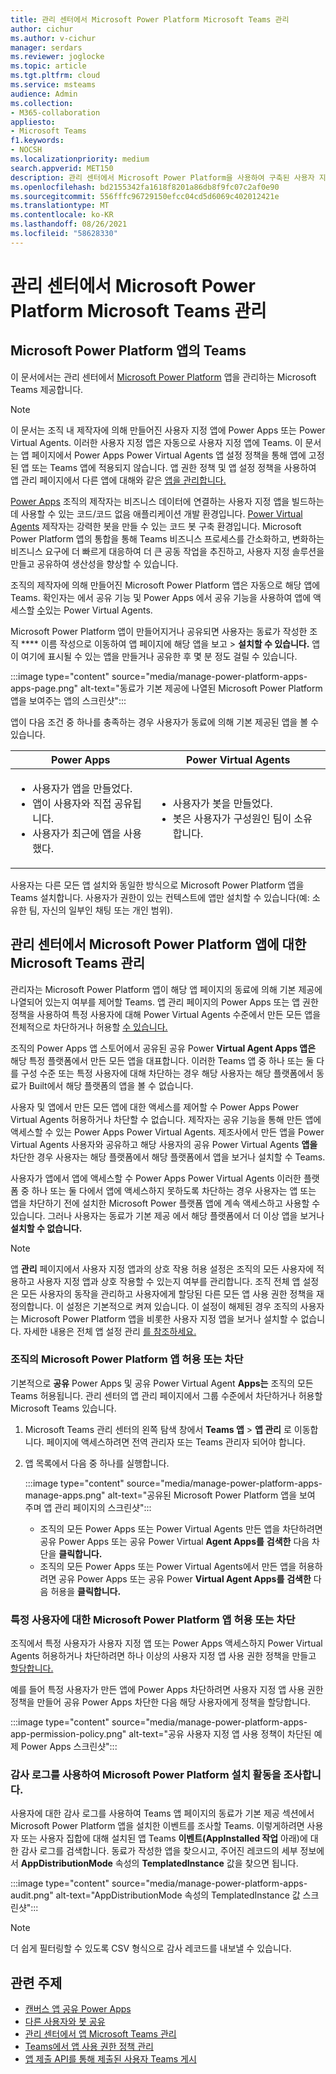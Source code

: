 ```yaml
---
title: 관리 센터에서 Microsoft Power Platform Microsoft Teams 관리
author: cichur
ms.author: v-cichur
manager: serdars
ms.reviewer: joglocke
ms.topic: article
ms.tgt.pltfrm: cloud
ms.service: msteams
audience: Admin
ms.collection:
- M365-collaboration
appliesto:
- Microsoft Teams
f1.keywords:
- NOCSH
ms.localizationpriority: medium
search.appverid: MET150
description: 관리 센터에서 Microsoft Power Platform을 사용하여 구축된 사용자 지정 앱에 대한 액세스를 관리하는 Microsoft Teams 대해 자세히 알아보습니다.
ms.openlocfilehash: bd2155342fa1618f8201a86db8f9fc07c2af0e90
ms.sourcegitcommit: 556fffc96729150efcc04cd5d6069c402012421e
ms.translationtype: MT
ms.contentlocale: ko-KR
ms.lasthandoff: 08/26/2021
ms.locfileid: "58628330"
---
```

# <a name="manage-microsoft-power-platform-apps-in-the-microsoft-teams-admin-center"></a>관리 센터에서 Microsoft Power Platform Microsoft Teams 관리

## <a name="microsoft-power-platform-apps-in-teams"></a>Microsoft Power Platform 앱의 Teams

이 문서에서는 관리 센터에서 [Microsoft Power Platform](https://powerplatform.microsoft.com/) 앱을 관리하는 Microsoft Teams 제공합니다.

> [!NOTE]
> 이 문서는 조직 내 제작자에 의해 만들어진 사용자 지정 앱에 Power Apps 또는 Power Virtual Agents. 이러한 사용자 지정 앱은 자동으로 사용자 지정 앱에 Teams. 이 문서는 앱 페이지에서 Power Apps Power Virtual Agents 앱 설정 정책을 통해 앱에 고정된 앱 또는 Teams 앱에 적용되지 않습니다. 앱 권한 정책 및 앱 설정 정책을 [](manage-apps.md) 사용하여 앱 [](teams-app-permission-policies.md)관리 페이지에서 다른 앱에 대해와 같은 [앱을 관리합니다.](teams-app-setup-policies.md)

[Power Apps](https://powerapps.microsoft.com) 조직의 제작자는 비즈니스 데이터에 연결하는 사용자 지정 앱을 빌드하는 데 사용할 수 있는 코드/코드 없음 애플리케이션 개발 환경입니다. [Power Virtual Agents](/power-virtual-agents/fundamentals-what-is-power-virtual-agents) 제작자는 강력한 봇을 만들 수 있는 코드 봇 구축 환경입니다. Microsoft Power Platform 앱의 통합을 통해 Teams 비즈니스 프로세스를 간소화하고, 변화하는 비즈니스 요구에 더 빠르게 대응하여 더 큰 공동 작업을 추진하고, 사용자 지정 솔루션을 만들고 공유하여 생산성을 향상할 수 있습니다.  

조직의 제작자에 의해 만들어진 Microsoft Power Platform 앱은 자동으로 해당 앱에 Teams. 확인자는 에서 공유 기능 및 [](/powerapps/maker/canvas-apps/share-app) Power Apps 에서 공유 기능을 사용하여 앱에 액세스할 [수](/power-virtual-agents/admin-share-bots)있는 Power Virtual Agents.

Microsoft Power Platform 앱이 만들어지거나 공유되면 사용자는 동료가 작성한 조직 **** 이름 작성으로 이동하여 앱 페이지에 해당 앱을 보고  >  **설치할 수 있습니다.** 앱이 여기에 표시될 수 있는 앱을 만들거나 공유한 후 몇 분 정도 걸릴 수 있습니다.

:::image type="content" source="media/manage-power-platform-apps-apps-page.png" alt-text="동료가 기본 제공에 나열된 Microsoft Power Platform 앱을 보여주는 앱의 스크린샷":::

앱이 다음 조건 중  하나를 충족하는 경우 사용자가 동료에 의해 기본 제공된 앱을 볼 수 있습니다.

|Power Apps |Power Virtual Agents  |
|---------|---------|
|<ul><li>사용자가 앱을 만들었다.</li><li>앱이 사용자와 직접 공유됩니다.</li><li>사용자가 최근에 앱을 사용했다. </li></ul>| <ul><li>사용자가 봇을 만들었다.</li><li>봇은 사용자가 구성원인 팀이 소유합니다. </li></ul>        |

사용자는 다른 모든 앱 설치와 동일한 방식으로 Microsoft Power Platform 앱을 Teams 설치합니다. 사용자가 권한이 있는 컨텍스트에 앱만 설치할 수 있습니다(예: 소유한 팀, 자신의 일부인 채팅 또는 개인 범위).

## <a name="manage-access-to-microsoft-power-platform-apps-in-the-microsoft-teams-admin-center"></a>관리 센터에서 Microsoft Power Platform 앱에 대한 Microsoft Teams 관리

관리자는 Microsoft Power Platform 앱이 해당 앱 페이지의  동료에 의해 기본 제공에 나열되어 있는지 여부를 제어할 Teams. 앱 관리 페이지의 Power Apps 또는 앱 권한 정책을 사용하여 특정 사용자에 대해 Power Virtual Agents 수준에서 만든 모든 [](manage-apps.md) 앱을 전체적으로 차단하거나 허용할 [수 있습니다.](teams-app-permission-policies.md)

조직의  Power Apps 앱 스토어에서 공유된 공유 Power **Virtual Agent Apps 앱은** 해당 특정 플랫폼에서 만든 모든 앱을 대표합니다. 이러한 Teams 앱 중 하나 또는 둘 다를 구성 수준 또는 특정 사용자에 대해  차단하는 경우 해당 사용자는 해당 플랫폼에서 동료가 Built에서 해당 플랫폼의 앱을 볼 수 없습니다.  

사용자 및 앱에서 만든 모든 앱에 대한 액세스를 제어할 수 Power Apps Power Virtual Agents 허용하거나 차단할 수 없습니다. 제작자는 공유 기능을 통해 만든 앱에 액세스할 수 있는 Power Apps Power Virtual Agents. 제조사에서 만든 앱을 Power Virtual Agents 사용자와 공유하고 해당 사용자의 공유 Power Virtual Agents **앱을** 차단한 경우 사용자는 해당 플랫폼에서 해당 플랫폼에서 앱을 보거나 설치할 수 Teams.

사용자가 앱에서 앱에 액세스할 수 Power Apps Power Virtual Agents 이러한 플랫폼 중 하나 또는 둘 다에서 앱에 액세스하지 못하도록 차단하는 경우 사용자는 앱 또는 앱을 차단하기 전에 설치한 Microsoft Power 플랫폼 앱에 계속 액세스하고 사용할 수 있습니다. 그러나 사용자는 동료가 기본 제공 에서 해당 플랫폼에서 더 이상 앱을 보거나 **설치할 수 없습니다.**

> [!NOTE]
> 앱 **관리** 페이지에서 사용자 지정 앱과의 [](manage-apps.md) 상호 작용 허용 설정은 조직의 모든 사용자에 적용하고 사용자 지정 앱과 상호 작용할 수 있는지 여부를 관리합니다. 조직 전체 앱 설정은 모든 사용자의 동작을 관리하고 사용자에게 할당된 다른 모든 앱 사용 권한 정책을 재정의합니다. 이 설정은 기본적으로 켜져 있습니다. 이 설정이 해제된 경우 조직의 사용자는 Microsoft Power Platform 앱을 비롯한 사용자 지정 앱을 보거나 설치할 수 없습니다. 자세한 내용은 전체 앱 설정 관리 [를 참조하세요.](manage-apps.md#manage-org-wide-app-settings)

### <a name="allow-or-block-microsoft-power-platform-apps-for-your-organization"></a>조직의 Microsoft Power Platform 앱 허용 또는 차단

기본적으로 **공유** Power Apps 및 공유 Power Virtual Agent **Apps는** 조직의 모든 Teams 허용됩니다. 관리 센터의 앱 관리 페이지에서 그룹 [](manage-apps.md) 수준에서 차단하거나 허용할 Microsoft Teams 있습니다.  

1. Microsoft Teams 관리 센터의 왼쪽 탐색 창에서 **Teams 앱** > **앱 관리** 로 이동합니다. 페이지에 액세스하려면 전역 관리자 또는 Teams 관리자 되어야 합니다.
2. 앱 목록에서 다음 중 하나를 실행합니다.

    :::image type="content" source="media/manage-power-platform-apps-manage-apps.png" alt-text="공유된 Microsoft Power Platform 앱을 보여 주며 앱 관리 페이지의 스크린샷":::

    - 조직의 모든 Power Apps 또는 Power Virtual Agents 만든 앱을 차단하려면 공유 Power Apps 또는 공유 Power Virtual **Agent Apps를** **검색한** 다음 차단을 **클릭합니다.**
    - 조직의 모든 Power Apps 또는 Power Virtual Agents에서 만든 앱을 허용하려면 공유 Power Apps 또는 공유 Power **Virtual Agent Apps를** **검색한** 다음 허용을 **클릭합니다.**

### <a name="allow-or-block-microsoft-power-platform-apps-for-specific-users"></a>특정 사용자에 대한 Microsoft Power Platform 앱 허용 또는 차단

조직에서 특정 사용자가 사용자 지정 앱 또는 Power Apps 액세스하지 Power Virtual Agents 허용하거나 차단하려면 하나 이상의 사용자 지정 앱 사용 권한 정책을 만들고 [할당합니다.](teams-app-permission-policies.md) 

예를 들어 특정 사용자가 만든 앱에 Power Apps 차단하려면 사용자 지정 앱 사용 권한 정책을 만들어 공유 Power Apps 차단한 다음 해당 사용자에게 정책을 할당합니다.

:::image type="content" source="media/manage-power-platform-apps-app-permission-policy.png" alt-text="공유 사용자 지정 앱 사용 정책이 차단된 예제 Power Apps 스크린샷":::

### <a name="use-audit-logs-to-investigate-microsoft-power-platform-installation-activity"></a>감사 로그를 사용하여 Microsoft Power Platform 설치 활동을 조사합니다.

사용자에 대한 감사 로그를 사용하여 Teams 앱 페이지의 동료가 기본 제공  섹션에서 Microsoft Power Platform 앱을 설치한 이벤트를 조사할 Teams. 이렇게하려면 사용자 [](./audit-log-events.md) 또는 사용자 집합에 대해 설치된 앱 Teams **이벤트(AppInstalled 작업** 아래)에 대한 감사 로그를 검색합니다.  동료가 작성한 앱을 찾으시고, 주어진 레코드의 세부 정보에서 **AppDistributionMode** 속성의 **TemplatedInstance** 값을 찾으면 됩니다. 

:::image type="content" source="media/manage-power-platform-apps-audit.png" alt-text="AppDistributionMode 속성의 TemplatedInstance 값 스크린샷":::

> [!NOTE]
> 더 쉽게 필터링할 수 있도록 CSV 형식으로 감사 레코드를 내보낼 수 있습니다.

## <a name="related-topics"></a>관련 주제

- [캔버스 앱 공유 Power Apps](/powerapps/maker/canvas-apps/share-app)
- [다른 사용자와 봇 공유](/power-virtual-agents/admin-share-bots)
- [관리 센터에서 앱 Microsoft Teams 관리](manage-apps.md)
- [Teams에서 앱 사용 권한 정책 관리](teams-app-permission-policies.md)
- [앱 제출 API를 통해 제출된 사용자 Teams 게시](submit-approve-custom-apps.md)